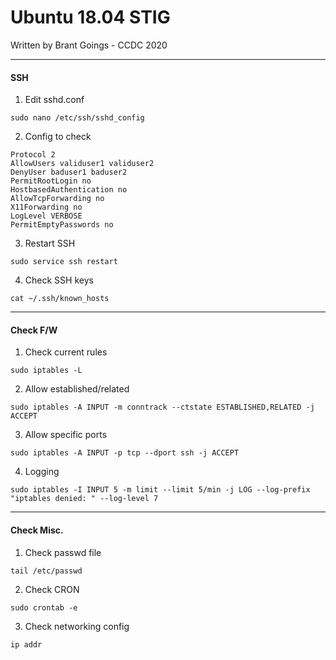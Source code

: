 # Ubuntu 18.04 STIG
Written by Brant Goings - CCDC 2020

---
#### SSH

1. Edit sshd.conf
```
sudo nano /etc/ssh/sshd_config
```
2. Config to check
```
Protocol 2
AllowUsers validuser1 validuser2
DenyUser baduser1 baduser2
PermitRootLogin no
HostbasedAuthentication no
AllowTcpForwarding no
X11Forwarding no
LogLevel VERBOSE
PermitEmptyPasswords no
```
3. Restart SSH
```
sudo service ssh restart
```
4. Check SSH keys
```
cat ~/.ssh/known_hosts
```
---
#### Check F/W

1. Check current rules
```
sudo iptables -L
```
2. Allow established/related
```
sudo iptables -A INPUT -m conntrack --ctstate ESTABLISHED,RELATED -j ACCEPT
```

3. Allow specific ports
```
sudo iptables -A INPUT -p tcp --dport ssh -j ACCEPT
```
4. Logging
```
sudo iptables -I INPUT 5 -m limit --limit 5/min -j LOG --log-prefix "iptables denied: " --log-level 7
```

---
#### Check Misc.
1. Check passwd file
```
tail /etc/passwd
```
2. Check CRON
```
sudo crontab -e
```
3. Check networking config
```
ip addr
```

